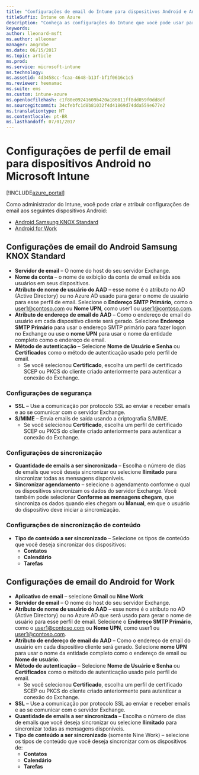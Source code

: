 ```yaml
---
title: "Configurações de email do Intune para dispositivos Android e Android for Work"
titleSuffix: Intune on Azure
description: "Conheça as configurações do Intune que você pode usar para configurar as conexões de email em dispositivos Android."
keywords: 
author: lleonard-msft
ms.author: alleonar
manager: angrobe
ms.date: 06/15/2017
ms.topic: article
ms.prod: 
ms.service: microsoft-intune
ms.technology: 
ms.assetid: 4d3458cc-fcaa-4648-b13f-bf1f0616c1c5
ms.reviewer: heenamac
ms.suite: ems
ms.custom: intune-azure
ms.openlocfilehash: c1f80e09241609b420a186011ff8dd059f0dd8df
ms.sourcegitcommit: 34cfebfc1d8b81032f4d41869d74dda559e677e2
ms.translationtype: HT
ms.contentlocale: pt-BR
ms.lasthandoff: 07/01/2017
---
```

# <a name="email-profile-settings-for-android--devices-in-microsoft-intune"></a>Configurações de perfil de email para dispositivos Android no Microsoft Intune

[!INCLUDE[azure_portal](./includes/azure_portal.md)]

Como administrador do Intune, você pode criar e atribuir configurações de email aos seguintes dispositivos Android:
- [Android Samsung KNOX Standard](#android-samsung-knox-standard-email-settings)
- [Android for Work](#android-for-work-email-settings)

## <a name="android-samsung-knox-standard-email-settings"></a>Configurações de email do Android Samsung KNOX Standard
- **Servidor de email** – O nome do host do seu servidor Exchange.
- **Nome da conta** – o nome de exibição da conta de email exibida aos usuários em seus dispositivos.
- **Atributo de nome de usuário do AAD** – esse nome é o atributo no AD (Active Directory) ou no Azure AD usado para gerar o nome de usuário para esse perfil de email. Selecione o **Endereço SMTP Primário**, como o user1@contoso.com ou **Nome UPN**, como user1 ou user1@contoso.com.
- **Atributo de endereço de email do AAD** – Como o endereço de email do usuário em cada dispositivo cliente será gerado. Selecione **Endereço SMTP Primário** para usar o endereço SMTP primário para fazer logon no Exchange ou use o **nome UPN** para usar o nome da entidade completo como o endereço de email.
- **Método de autenticação** – Selecione **Nome de Usuário e Senha** ou **Certificados** como o método de autenticação usado pelo perfil de email.
    - Se você selecionou **Certificado**, escolha um perfil de certificado SCEP ou PKCS do cliente criado anteriormente para autenticar a conexão do Exchange.

### <a name="security-settings"></a>Configurações de segurança

- **SSL** – Use a comunicação por protocolo SSL ao enviar e receber emails e ao se comunicar com o servidor Exchange.
- **S/MIME** – Envia emails de saída usando a criptografia S/MIME.
    - Se você selecionou **Certificado**, escolha um perfil de certificado SCEP ou PKCS do cliente criado anteriormente para autenticar a conexão do Exchange.

### <a name="synchronization-settings"></a>Configurações de sincronização

- **Quantidade de emails a ser sincronizada** – Escolha o número de dias de emails que você deseja sincronizar ou selecione **Ilimitado** para sincronizar todas as mensagens disponíveis.
- **Sincronizar agendamento** – selecione o agendamento conforme o qual os dispositivos sincronizam os dados do servidor Exchange. Você também pode selecionar **Conforme as mensagens chegam**, que sincroniza os dados quando eles chegam ou **Manual**, em que o usuário do dispositivo deve iniciar a sincronização.

### <a name="content-sync-settings"></a>Configurações de sincronização de conteúdo

- **Tipo de conteúdo a ser sincronizado** – Selecione os tipos de conteúdo que você deseja sincronizar dos dispositivos:
    - **Contatos**
    - **Calendário**
    - **Tarefas**

## <a name="android-for-work-email-settings"></a>Configurações de email do Android for Work

- **Aplicativo de email** – selecione **Gmail** ou **Nine Work**
- **Servidor de email** – O nome do host do seu servidor Exchange.
- **Atributo de nome de usuário do AAD** – esse nome é o atributo no AD (Active Directory) ou no Azure AD que será usado para gerar o nome de usuário para esse perfil de email. Selecione o **Endereço SMTP Primário**, como o user1@contoso.com ou **Nome UPN**, como user1 ou user1@contoso.com.
- **Atributo de endereço de email do AAD** – Como o endereço de email do usuário em cada dispositivo cliente será gerado. Selecione **nome UPN** para usar o nome da entidade completo como o endereço de email ou **Nome de usuário**.
- **Método de autenticação** – Selecione **Nome de Usuário e Senha** ou **Certificados** como o método de autenticação usado pelo perfil de email.
    - Se você selecionou **Certificado**, escolha um perfil de certificado SCEP ou PKCS do cliente criado anteriormente para autenticar a conexão do Exchange.
- **SSL** – Use a comunicação por protocolo SSL ao enviar e receber emails e ao se comunicar com o servidor Exchange.
- **Quantidade de emails a ser sincronizada** – Escolha o número de dias de emails que você deseja sincronizar ou selecione **Ilimitado** para sincronizar todas as mensagens disponíveis.
- **Tipo de conteúdo a ser sincronizado** (somente Nine Work) – selecione os tipos de conteúdo que você deseja sincronizar com os dispositivos de:
    - **Contatos**
    - **Calendário**
    - **Tarefas**
